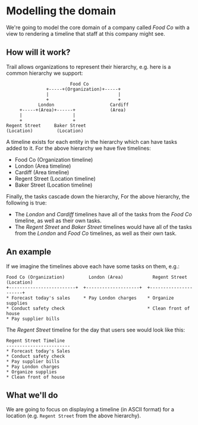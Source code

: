 # Modelling the domain

We're going to model the core domain of a company called _Food Co_ with a view to rendering a timeline that staff at this company might see.

## How will it work?

Trail allows organizations to represent their hierarchy, e.g. here is a common hierarchy we support:

```
                        Food Co
               +-----+(Organization)+-----+
               |                          |
               +                          +
            London                     Cardiff
     +-----+(Area)+------+             (Area)
     |                   |
     +                   +
Regent Street     Baker Street
(Location)         (Location)
```

A timeline exists for each entity in the hierarchy which can have tasks added to it. For the above hierarchy we have five timelines:

* Food Co (Organization timeline)
* London (Area timeline)
* Cardiff (Area timeline)
* Regent Street (Location timeline)
* Baker Street (Location timeline)

Finally, the tasks cascade down the hierarchy, For the above hierarchy, the following is true:

* The _London_ and _Cardiff_ timelines have all of the tasks from the _Food Co_ timeline, as well as their own tasks.
* The _Regent Street_ and _Baker Street_ timelines would have all of the tasks from the _London_ and _Food Co_ timelines, as well as their own task.

## An example

If we imagine the timelines above each have some tasks on them, e.g.:

```
Food Co (Organization)         London (Area)           Regent Street (Location)
+-------------------------+  +--------------------+  +----------------------+
* Forecast today's sales     * Pay London charges    * Organize supplies
* Conduct safety check                               * Clean front of house
* Pay supplier bills

```

The _Regent Street_ timeline for the day that users see would look like this:

```
Regent Street Timeline
------------------------
* Forecast today's Sales
* Conduct safety check
* Pay supplier bills
* Pay London charges
* Organize supplies
* Clean front of house
```

## What we'll do

We are going to focus on displaying a timeline (in ASCII format) for a location (e.g. `Regent Street` from the above hierarchy).
